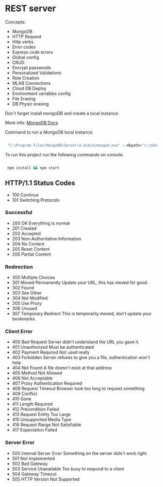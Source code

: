 # REST server

Concepts:

* MongoDB
* HTTP Request
* Http verbs
* Error codes
* Express code errors
* Global config
* CRUD
* Encrypt passwords
* Personalized Validations
* Role Creation
* MLAB Connections
* Cloud DB Deploy
* Environment variables config
* File Erasing
* DB Physic erasing

Don´t forget install mongoDB and create a local instance.

More info: [MongoDB Docs](https://docs.mongodb.com/manual/tutorial/install-mongodb-on-windows/)

Command to run a MongoDB local instance:

``` cmd

 "C:\Program Files\MongoDB\Server\4.4\bin\mongod.exe" --dbpath="c:\data\db"
```

To run this project run the following commands on console.

``` bash

 npm install && npm start
```

## HTTP/1.1 Status Codes

* 100 Continue
* 101 Switching Protocols

### Successful

* 200 OK Everything is normal
* 201 Created
* 202 Accepted
* 203 Non-Authoritative Information
* 204 No Content
* 205 Reset Content
* 206 Partial Content

### Redirection

* 300 Multiple Choices
* 301 Moved Permanently Update your URL, this has moved for good.
* 302 Found
* 303 See Other
* 304 Not Modified
* 305 Use Proxy
* 306 Unused
* 307 Temporary Redirect This is temporarily moved, don't update your bookmarks.

### Client Error

* 400 Bad Request Server didn't understand the URL you gave it.
* 401 Unauthorized Must be authenticated
* 402 Payment Required Not used really
* 403 Forbidden Server refuses to give you a file, authentication won't help
* 404 Not Found A file doesn't exist at that address
* 405 Method Not Allowed
* 406 Not Acceptable
* 407 Proxy Authentication Required
* 408 Request Timeout Browser took too long to request something
* 409 Conflict
* 410 Gone
* 411 Length Required
* 412 Precondition Failed
* 413 Request Entity Too Large
* 415 Unsupported Media Type
* 416 Request Range Not Satisfiable
* 417 Expectation Failed

### Server Error

* 500 Internal Server Error Something on the server didn't work right.
* 501 Not Implemented
* 502 Bad Gateway
* 503 Service Unavailable Too busy to respond to a client
* 504 Gateway Timeout
* 505 HTTP Version Not Supported
